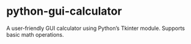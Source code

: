 # python-gui-calculator
A user-friendly GUI calculator using Python’s Tkinter module. Supports basic math operations.
